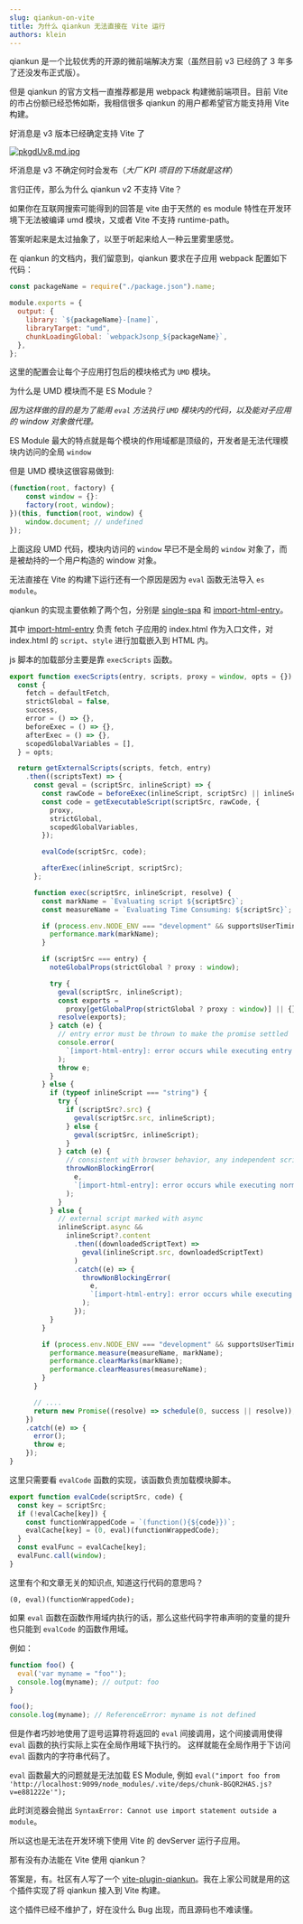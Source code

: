 ```yaml
---
slug: qiankun-on-vite
title: 为什么 qiankun 无法直接在 Vite 运行
authors: klein
---
```


qiankun 是一个比较优秀的开源的微前端解决方案（虽然目前 v3 已经鸽了 3 年多了还没发布正式版）。

但是 qiankun 的官方文档一直推荐都是用 webpack 构建微前端项目。目前 Vite 的市占份额已经恐怖如斯，我相信很多 qiankun 的用户都希望官方能支持用 Vite 构建。

好消息是 v3 版本已经确定支持 Vite 了

[![pkgdUv8.md.jpg](https://s21.ax1x.com/2024/07/02/pkgdUv8.md.jpg)](https://imgse.com/i/pkgdUv8)

坏消息是 v3 不确定何时会发布（_大厂 KPI 项目的下场就是这样_）

言归正传，那么为什么 qiankun v2 不支持 Vite？

如果你在互联网搜索可能得到的回答是 vite 由于天然的 es module 特性在开发环境下无法被编译 umd 模块，又或者 Vite 不支持 runtime-path。

答案听起来是太过抽象了，以至于听起来给人一种云里雾里感觉。

在 qiankun 的文档内，我们留意到，qiankun 要求在子应用 webpack 配置如下代码：

```js
const packageName = require("./package.json").name;

module.exports = {
  output: {
    library: `${packageName}-[name]`,
    libraryTarget: "umd",
    chunkLoadingGlobal: `webpackJsonp_${packageName}`,
  },
};
```

这里的配置会让每个子应用打包后的模块格式为 `UMD` 模块。

为什么是 UMD 模块而不是 ES Module？

_因为这样做的目的是为了能用 `eval` 方法执行 `UMD` 模块内的代码，以及能对子应用的 window 对象做代理。_

ES Module 最大的特点就是每个模块的作用域都是顶级的，开发者是无法代理模块内访问的全局 `window`

但是 UMD 模块这很容易做到:

```js
(function(root, factory) {
    const window = {}:
    factory(root, window);
})(this, function(root, window) {
    window.document; // undefined
});
```

上面这段 UMD 代码，模块内访问的 `window` 早已不是全局的 `window` 对象了，而是被劫持的一个用户构造的 window 对象。

无法直接在 Vite 的构建下运行还有一个原因是因为 `eval` 函数无法导入 `es module`。

qiankun 的实现主要依赖了两个包，分别是 [single-spa](https://single-spa.js.org/) 和 [import-html-entry](https://github.com/kuitos/import-html-entry)。

其中 [import-html-entry](https://github.com/kuitos/import-html-entry) 负责 fetch 子应用的 index.html 作为入口文件，对 index.html 的 `script`、`style` 进行加载嵌入到 HTML 内。

js 脚本的加载部分主要是靠 `execScripts` 函数。

```js title="import-html-entry/src/index.js"
export function execScripts(entry, scripts, proxy = window, opts = {}) {
  const {
    fetch = defaultFetch,
    strictGlobal = false,
    success,
    error = () => {},
    beforeExec = () => {},
    afterExec = () => {},
    scopedGlobalVariables = [],
  } = opts;

  return getExternalScripts(scripts, fetch, entry)
    .then((scriptsText) => {
      const geval = (scriptSrc, inlineScript) => {
        const rawCode = beforeExec(inlineScript, scriptSrc) || inlineScript;
        const code = getExecutableScript(scriptSrc, rawCode, {
          proxy,
          strictGlobal,
          scopedGlobalVariables,
        });

        evalCode(scriptSrc, code);

        afterExec(inlineScript, scriptSrc);
      };

      function exec(scriptSrc, inlineScript, resolve) {
        const markName = `Evaluating script ${scriptSrc}`;
        const measureName = `Evaluating Time Consuming: ${scriptSrc}`;

        if (process.env.NODE_ENV === "development" && supportsUserTiming) {
          performance.mark(markName);
        }

        if (scriptSrc === entry) {
          noteGlobalProps(strictGlobal ? proxy : window);

          try {
            geval(scriptSrc, inlineScript);
            const exports =
              proxy[getGlobalProp(strictGlobal ? proxy : window)] || {};
            resolve(exports);
          } catch (e) {
            // entry error must be thrown to make the promise settled
            console.error(
              `[import-html-entry]: error occurs while executing entry script ${scriptSrc}`
            );
            throw e;
          }
        } else {
          if (typeof inlineScript === "string") {
            try {
              if (scriptSrc?.src) {
                geval(scriptSrc.src, inlineScript);
              } else {
                geval(scriptSrc, inlineScript);
              }
            } catch (e) {
              // consistent with browser behavior, any independent script evaluation error should not block the others
              throwNonBlockingError(
                e,
                `[import-html-entry]: error occurs while executing normal script ${scriptSrc}`
              );
            }
          } else {
            // external script marked with async
            inlineScript.async &&
              inlineScript?.content
                .then((downloadedScriptText) =>
                  geval(inlineScript.src, downloadedScriptText)
                )
                .catch((e) => {
                  throwNonBlockingError(
                    e,
                    `[import-html-entry]: error occurs while executing async script ${inlineScript.src}`
                  );
                });
          }
        }

        if (process.env.NODE_ENV === "development" && supportsUserTiming) {
          performance.measure(measureName, markName);
          performance.clearMarks(markName);
          performance.clearMeasures(measureName);
        }
      }

      // ....
      return new Promise((resolve) => schedule(0, success || resolve));
    })
    .catch((e) => {
      error();
      throw e;
    });
}
```

这里只需要看 `evalCode` 函数的实现，该函数负责加载模块脚本。

```js {5}
export function evalCode(scriptSrc, code) {
  const key = scriptSrc;
  if (!evalCache[key]) {
    const functionWrappedCode = `(function(){${code}})`;
    evalCache[key] = (0, eval)(functionWrappedCode);
  }
  const evalFunc = evalCache[key];
  evalFunc.call(window);
}
```

这里有个和文章无关的知识点, 知道这行代码的意思吗？

`(0, eval)(functionWrappedCode);`

如果 `eval` 函数在函数作用域内执行的话，那么这些代码字符串声明的变量的提升也只能到 `evalCode` 的函数作用域。

例如：

```js
function foo() {
  eval('var myname = "foo"');
  console.log(myname); // output: foo
}

foo();
console.log(myname); // ReferenceError: myname is not defined
```

但是作者巧妙地使用了逗号运算符将返回的 `eval` 间接调用，这个间接调用使得 `eval` 函数的执行实际上实在全局作用域下执行的。
这样就能在全局作用于下访问 `eval` 函数内的字符串代码了。

`eval` 函数最大的问题就是无法加载 ES Module, 例如 `eval("import foo from 'http://localhost:9099/node_modules/.vite/deps/chunk-BGQR2HAS.js?v=e881222e'");`

此时浏览器会抛出 `SyntaxError: Cannot use import statement outside a module`。

所以这也是无法在开发环境下使用 Vite 的 devServer 运行子应用。

那有没有办法能在 Vite 使用 qiankun？

答案是，有。社区有人写了一个 [vite-plugin-qiankun](https://github.com/tengmaoqing/vite-plugin-qiankun)。我在上家公司就是用的这个插件实现了将 qiankun 接入到 Vite 构建。

这个插件已经不维护了，好在没什么 Bug 出现，而且源码也不难读懂。
